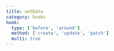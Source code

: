 ```yaml
---
title: setData
category: hooks
hook:
  type: ['before', 'around']
  method: ['create', 'update', 'patch']
  multi: true
---
```

